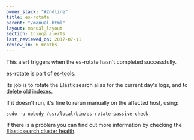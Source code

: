 ```yaml
---
owner_slack: "#2ndline"
title: es-rotate
parent: "/manual.html"
layout: manual_layout
section: Icinga alerts
last_reviewed_on: 2017-07-11
review_in: 6 months
---
```


This alert triggers when the es-rotate hasn't completed successfully.

es-rotate is part of [es-tools](https://github.com/alphagov/estools).

Its job is to rotate the Elasticsearch alias for the current day's logs,
and to delete old indexes.

If it doesn't run, it's fine to rerun manually on the affected host,
using:

    sudo -u nobody /usr/local/bin/es-rotate-passive-check

If there is a problem you can find out more information by checking the
[Elasticsearch cluster health](/manual/alerts/elasticsearch-cluster-health.html).
